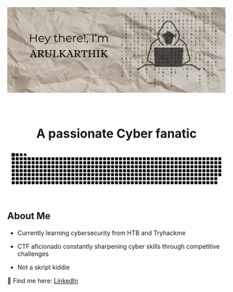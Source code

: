  <img src="https://github.com/arulkarthik2511/arulkarthik2511/blob/main/ak.png/">
<br><br><br>
<h1 align="center">A passionate Cyber fanatic </h1>


<div align="center">
  <img  src="https://github.com/codemadhan/codemadhan/blob/main/resources/grid-snake.svg"
       alt="snake" /></a>
</div>

<h2>About Me</h2>

-  Currently learning cybersecurity from HTB and Tryhackme

-  CTF aficionado constantly sharpening cyber skills through competitive challenges
  
-  Not a skript kiddie
  
🔗 Find me here: [LinkedIn](https://www.linkedin.com/in/arulkarthik)
